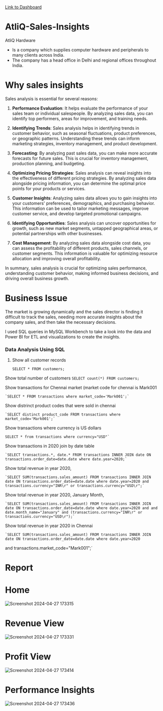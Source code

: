 [Link to Dashboard](https://app.powerbi.com/view?r=eyJrIjoiN2Y3NjVhNDEtZmU2ZC00ZTY1LWFmMDUtN2Q3OWY2Mzg5Y2MxIiwidCI6ImM2ZTU0OWIzLTVmNDUtNDAzMi1hYWU5LWQ0MjQ0ZGM1YjJjNCJ9)


# AtliQ-Sales-Insights

AtliQ Hardware
- Is a company which supplies computer hardware and peripherals to many clients across India.
- The company has a head office in Delhi and regional offices throughout India.

# Why sales insights

Sales analysis is essential for several reasons:

1. **Performance Evaluation**: It helps evaluate the performance of your sales team or individual salespeople. By analyzing sales data, you can identify top performers, areas for improvement, and training needs.

2. **Identifying Trends**: Sales analysis helps in identifying trends in customer behavior, such as seasonal fluctuations, product preferences, or geographic patterns. Understanding these trends can inform marketing strategies, inventory management, and product development.

3. **Forecasting**: By analyzing past sales data, you can make more accurate forecasts for future sales. This is crucial for inventory management, production planning, and budgeting.

4. **Optimizing Pricing Strategies**: Sales analysis can reveal insights into the effectiveness of different pricing strategies. By analyzing sales data alongside pricing information, you can determine the optimal price points for your products or services.

5. **Customer Insights**: Analyzing sales data allows you to gain insights into your customers' preferences, demographics, and purchasing behavior. This information can be used to tailor marketing messages, improve customer service, and develop targeted promotional campaigns.

6. **Identifying Opportunities**: Sales analysis can uncover opportunities for growth, such as new market segments, untapped geographical areas, or potential partnerships with other businesses.

7. **Cost Management**: By analyzing sales data alongside cost data, you can assess the profitability of different products, sales channels, or customer segments. This information is valuable for optimizing resource allocation and improving overall profitability.

In summary, sales analysis is crucial for optimizing sales performance, understanding customer behavior, making informed business decisions, and driving overall business growth.

# Business Issue

The market is growing dynamically and the sales director is finding it difficult to track the sales, needing more accurate insights about the company sales, and then take the necessary decisions.

I used SQL queries in MySQL Workbench to take a look into the data and Power BI for ETL and visualizations to create the insights.

### Data Analysis Using SQL

1. Show all customer records

    `SELECT * FROM customers;`

 Show total number of customers
       `SELECT count(*) FROM customers;`

 Show transactions for Chennai market (market code for chennai is Mark001

    `SELECT * FROM transactions where market_code='Mark001';`

 Show distrinct product codes that were sold in chennai

    `SELECT distinct product_code FROM transactions where market_code='Mark001';`

 Show transactions where currency is US dollars

    SELECT * from transactions where currency="USD"`

 Show transactions in 2020 join by date table

    `SELECT transactions.*, date.* FROM transactions INNER JOIN date ON transactions.order_date=date.date where date.year=2020;`

 Show total revenue in year 2020,

    `SELECT SUM(transactions.sales_amount) FROM transactions INNER JOIN date ON transactions.order_date=date.date where date.year=2020 and transactions.currency="INR\r" or transactions.currency="USD\r";`
	
Show total revenue in year 2020, January Month,

    `SELECT SUM(transactions.sales_amount) FROM transactions INNER JOIN date ON transactions.order_date=date.date where date.year=2020 and and date.month_name="January" and (transactions.currency="INR\r" or transactions.currency="USD\r");`

 Show total revenue in year 2020 in Chennai

    `SELECT SUM(transactions.sales_amount) FROM transactions INNER JOIN date ON transactions.order_date=date.date where date.year=2020
and transactions.market_code="Mark001";`


# Report

# Home
![Screenshot 2024-04-27 173315](https://github.com/mallela-sridhar-reddy/AtliQ-sales-insights/assets/115725595/59545f0f-be42-497b-9cda-82e1e22145b8)

# Revenue View
![Screenshot 2024-04-27 173331](https://github.com/mallela-sridhar-reddy/AtliQ-sales-insights/assets/115725595/facdfbcc-2dff-4e67-a0ce-ecd8fa859b1e)


# Profit View
![Screenshot 2024-04-27 173414](https://github.com/mallela-sridhar-reddy/AtliQ-sales-insights/assets/115725595/25aa85a6-1649-431b-89c3-7b09890551ac)


# Performance Insights
![Screenshot 2024-04-27 173436](https://github.com/mallela-sridhar-reddy/AtliQ-sales-insights/assets/115725595/23ddd661-c36a-4a21-acdc-ce9d614f350f)
